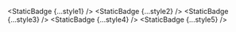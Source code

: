 <script lang="ts">
  import { StaticBadge } from 'svelte-shields'
  import type { StaticBadgePropsType } from 'svelte-shields';

  const style1: StaticBadgePropsType = {
    badgeContent: 'any_text-you_like-blue',
    style: 'flat',
  }
  const style2: StaticBadgePropsType = {
    badgeContent: 'any_text-you_like-blue',
    style: 'flat-square',
  }
  const style3: StaticBadgePropsType = {
    badgeContent: 'any_text-you_like-blue',
    style: 'for-the-badge',
  }
  const style4: StaticBadgePropsType = {
    badgeContent: 'any_text-you_like-blue',
    style: 'plastic',
  }
  const style5: StaticBadgePropsType = {
    badgeContent: 'any_text-you_like-blue',
    style: 'social',
  }
</script>

<StaticBadge {...style1} />
<StaticBadge {...style2} />
<StaticBadge {...style3} />
<StaticBadge {...style4} />
<StaticBadge {...style5} />